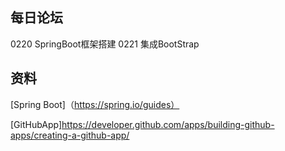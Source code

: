 ## 每日论坛
0220 SpringBoot框架搭建
0221 集成BootStrap
## 资料
[Spring Boot]（https://spring.io/guides） 

[GitHubApp]https://developer.github.com/apps/building-github-apps/creating-a-github-app/